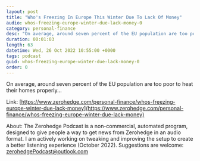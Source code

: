 ```yaml
---
layout: post
title: "Who's Freezing In Europe This Winter Due To Lack Of Money"
audio: whos-freezing-europe-winter-due-lack-money-0
category: personal-finance
desc: "On average, around seven percent of the EU population are too poor to heat their homes properly..."
duration: 00:01:03
length: 63
datetime: Wed, 26 Oct 2022 10:55:00 +0000
tags: podcast
guid: whos-freezing-europe-winter-due-lack-money-0
order: 0
---
```

On average, around seven percent of the EU population are too poor to heat their homes properly...

Link: [https://www.zerohedge.com/personal-finance/whos-freezing-europe-winter-due-lack-money](https://www.zerohedge.com/personal-finance/whos-freezing-europe-winter-due-lack-money)

About: The Zerohedge Podcast is a non-commercial, automated program, designed to give people a way to get news from Zerohedge in an audio format.  I am actively working on tweaking and improving the setup to create a better listening experience (October 2022).  Suggestions are welcome: [zerohedgePodcast@outlook.com](mailto:zerohedgePodcast@outlook.com)